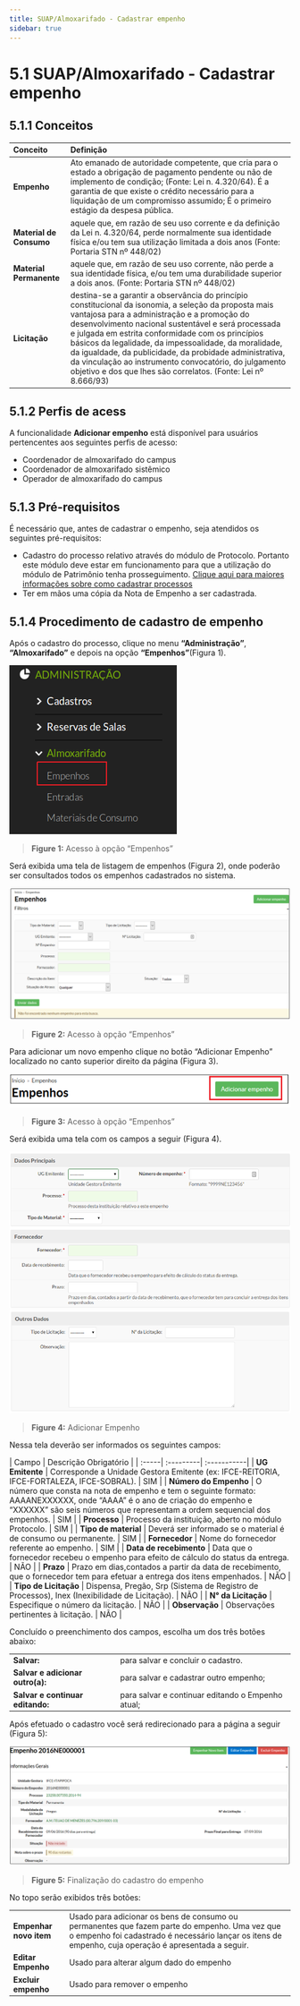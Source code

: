 ```yaml
---
title: SUAP/Almoxarifado - Cadastrar empenho
sidebar: true
---
```


# 5.1 SUAP/Almoxarifado - Cadastrar empenho

## 5.1.1 Conceitos

|Conceito|Definição|
| :------| :-------|
|**Empenho**| Ato emanado de autoridade competente, que cria para o estado a obrigação de pagamento pendente ou não de implemento de condição; (Fonte: Lei n. 4.320/64). É a garantia de que existe o crédito necessário para a liquidação de um compromisso assumido; É o primeiro estágio da despesa pública.|
|**Material de Consumo** | aquele que, em razão de seu uso corrente e da definição da Lei n. 4.320/64, perde normalmente sua identidade física e/ou tem sua utilização limitada a dois anos (Fonte: Portaria STN nº 448/02)|
|**Material Permanente** | aquele que, em razão de seu uso corrente, não perde a sua identidade física, e/ou tem uma durabilidade superior a dois anos. (Fonte: Portaria STN nº 448/02)|
|**Licitação** | destina-se a garantir a observância do princípio constitucional da isonomia, a seleção da proposta mais vantajosa para a administração e a promoção do desenvolvimento nacional sustentável e será processada e julgada em estrita conformidade com os princípios básicos da legalidade, da impessoalidade, da moralidade, da igualdade, da publicidade, da probidade administrativa, da vinculação ao instrumento convocatório, do julgamento objetivo e dos que lhes são correlatos. (Fonte: Lei nº 8.666/93) |

## 5.1.2 Perfis de acess

A funcionalidade **Adicionar empenho** está disponível para usuários pertencentes aos seguintes perfis de acesso:

  - Coordenador de almoxarifado do campus
  - Coordenador de almoxarifado sistêmico
  - Operador de almoxarifado do campus

## 5.1.3 Pré-requisitos

É necessário que, antes de cadastrar o empenho, seja atendidos os seguintes pré-requisitos:
  * Cadastro do processo relativo através do módulo de Protocolo. Portanto este módulo deve estar em funcionamento para que a utilização do módulo de Patrimônio tenha prosseguimento. [Clique aqui para maiores informações sobre como cadastrar processos](/guides/suap/models/protocolo_manual_do_usuario_cadastro_do_processo.html)
  * Ter em mãos uma cópia da Nota de Empenho a ser cadastrada.
  
## 5.1.4 Procedimento de cadastro de empenho

Após o cadastro do processo, clique no menu **“Administração”**, **“Almoxarifado”** e depois na opção **“Empenhos”**(Figura 1).

![menu_cadastrar_empenho](../images/menu_cadastrar_empenho.png)
>**Figure 1:** Acesso à opção “Empenhos”

Será exibida uma tela de listagem de empenhos (Figura 2), onde poderão ser consultados todos os empenhos cadastrados no sistema.

![listar_empenhos_1](../images/listar_empenhos_1.png)
>**Figure 2:** Acesso à opção “Empenhos”

Para adicionar um novo empenho clique no botão “Adicionar Empenho” localizado no canto superior direito da página (Figura 3).

![adicionar_empenho_1](../images/adicionar_empenho_1.png)
>**Figure 3:** Acesso à opção “Empenhos”

Será exibida uma tela com os campos a seguir (Figura 4).

![cadastrar_empenho_01](../images/cadastrar_empenho_01.png)
![cadastrar_empenho_02](../images/cadastrar_empenho_02.png)
>**Figure 4:** Adicionar Empenho

Nessa tela deverão ser informados os seguintes campos:

| Campo | Descrição  Obrigatório |
| :-----| :---------| :-----------|
| **UG Emitente** | Corresponde a Unidade Gestora Emitente (ex: IFCE-REITORIA, IFCE-FORTALEZA, IFCE-SOBRAL). | SIM |
| **Número do Empenho** | O número que consta na nota de empenho e tem o seguinte formato: AAAANEXXXXXX, onde “AAAA” é o ano de criação do empenho e “XXXXXX” são seis números que representam a ordem sequencial dos empenhos. | SIM |
| **Processo** | Processo da instituição, aberto no módulo Protocolo. | SIM |
| **Tipo de material** | Deverá ser informado se o material é de consumo ou permanente. | SIM |
| **Fornecedor** | Nome do fornecedor referente ao empenho. | SIM |
| **Data de recebimento** | Data que o fornecedor recebeu o empenho para efeito de cálculo do status da entrega. | NÃO |
| **Prazo** | Prazo em dias,contados a partir da data de recebimento, que o fornecedor tem para efetuar a entrega dos itens empenhados. | NÃO |
| **Tipo de Licitação** | Dispensa, Pregão, Srp (Sistema de Registro de Processos), Inex (Inexibilidade de Licitação). | NÃO |
| **N° da Licitação** | Especifique o número da licitação. | NÃO |
| **Observação** | Observações pertinentes à licitação. | NÃO |

Concluído o preenchimento dos campos, escolha um dos três botões abaixo:

|       |           |
| :-----| :---------|
|**Salvar:**|para salvar e concluir o cadastro.|
|**Salvar e adicionar outro(a):**|para salvar e cadastrar outro empenho;|
|**Salvar e continuar editando:**|para salvar e continuar editando o Empenho atual;|

Após efetuado o cadastro você será redirecionado para a página a seguir (Figura 5):

![empenho_cadastrado_sucesso_1](../images/empenho_cadastrado_sucesso_1.png)
>**Figure 5:** Finalização do cadastro do empenho


No topo serão exibidos três botões:

|       |           |
| :-----| :---------|
|**Empenhar novo item**| Usado para adicionar os bens de consumo ou permanentes que fazem parte do empenho. Uma vez que o empenho foi cadastrado é necessário lançar os itens de empenho, cuja operação é apresentada a seguir.|
|**Editar Empenho**| Usado para alterar algum dado do empenho|
|**Excluir empenho**| Usado para remover o empenho |

